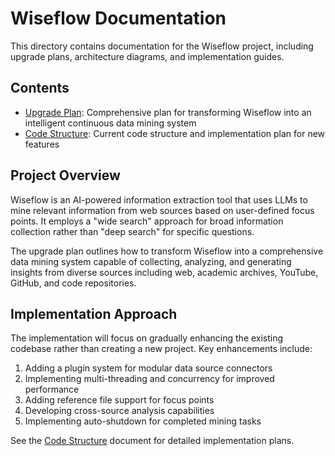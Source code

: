 # Wiseflow Documentation

This directory contains documentation for the Wiseflow project, including upgrade plans, architecture diagrams, and implementation guides.

## Contents

- [Upgrade Plan](upgrade_plan.md): Comprehensive plan for transforming Wiseflow into an intelligent continuous data mining system
- [Code Structure](code_structure.md): Current code structure and implementation plan for new features

## Project Overview

Wiseflow is an AI-powered information extraction tool that uses LLMs to mine relevant information from web sources based on user-defined focus points. It employs a "wide search" approach for broad information collection rather than "deep search" for specific questions.

The upgrade plan outlines how to transform Wiseflow into a comprehensive data mining system capable of collecting, analyzing, and generating insights from diverse sources including web, academic archives, YouTube, GitHub, and code repositories.

## Implementation Approach

The implementation will focus on gradually enhancing the existing codebase rather than creating a new project. Key enhancements include:

1. Adding a plugin system for modular data source connectors
2. Implementing multi-threading and concurrency for improved performance
3. Adding reference file support for focus points
4. Developing cross-source analysis capabilities
5. Implementing auto-shutdown for completed mining tasks

See the [Code Structure](code_structure.md) document for detailed implementation plans.
